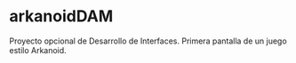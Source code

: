 # arkanoidDAM

Proyecto opcional de Desarrollo de Interfaces.
Primera pantalla de un juego estilo Arkanoid. 
